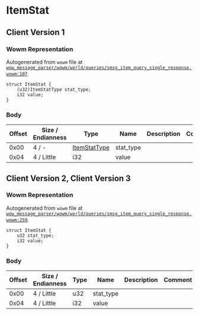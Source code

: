 # ItemStat

## Client Version 1

### Wowm Representation

Autogenerated from `wowm` file at [`wow_message_parser/wowm/world/queries/smsg_item_query_single_response.wowm:107`](https://github.com/gtker/wow_messages/tree/main/wow_message_parser/wowm/world/queries/smsg_item_query_single_response.wowm#L107).
```rust,ignore
struct ItemStat {
    (u32)ItemStatType stat_type;
    i32 value;
}
```
### Body

| Offset | Size / Endianness | Type | Name | Description | Comment |
| ------ | ----------------- | ---- | ---- | ----------- | ------- |
| 0x00 | 4 / - | [ItemStatType](itemstattype.md) | stat_type |  |  |
| 0x04 | 4 / Little | i32 | value |  |  |

## Client Version 2, Client Version 3

### Wowm Representation

Autogenerated from `wowm` file at [`wow_message_parser/wowm/world/queries/smsg_item_query_single_response.wowm:259`](https://github.com/gtker/wow_messages/tree/main/wow_message_parser/wowm/world/queries/smsg_item_query_single_response.wowm#L259).
```rust,ignore
struct ItemStat {
    u32 stat_type;
    i32 value;
}
```
### Body

| Offset | Size / Endianness | Type | Name | Description | Comment |
| ------ | ----------------- | ---- | ---- | ----------- | ------- |
| 0x00 | 4 / Little | u32 | stat_type |  |  |
| 0x04 | 4 / Little | i32 | value |  |  |

